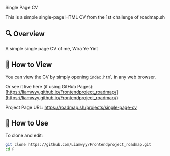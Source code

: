 Single Page CV

This is a simple single-page HTML CV from the 1st challenge of roadmap.sh

## 🔍 Overview
A simple single page CV of me, Wira Ye Yint


## 🚀 How to View

You can view the CV by simply opening `index.html` in any web browser.

Or see it live here (if using GitHub Pages):  
[https://liamwyy.github.io/Frontendproject_roadmap/](https://liamwyy.github.io/Frontendproject_roadmap/)

Project Page URL:
https://roadmap.sh/projects/single-page-cv

## 📂 How to Use

To clone and edit:

```bash
git clone https://github.com/Liamwyy/Frontendproject_roadmap.git
cd F
